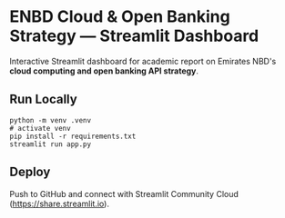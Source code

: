 
# ENBD Cloud & Open Banking Strategy — Streamlit Dashboard

Interactive Streamlit dashboard for academic report on Emirates NBD's **cloud computing and open banking API strategy**.

## Run Locally
```
python -m venv .venv
# activate venv
pip install -r requirements.txt
streamlit run app.py
```

## Deploy
Push to GitHub and connect with Streamlit Community Cloud (https://share.streamlit.io).

